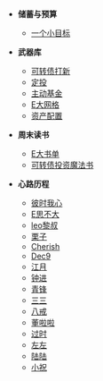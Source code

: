 * **储蓄与预算**

	* [一个小目标](savingsBudget/一个小目标.md)
    

* **武器库**
  
    * [可转债打新](investment/可转债打新.md)
	* [定投](investment/定投.md)
    * [主动基金](investment/主动基金.md)
    * [E大网格](investment/E大网格.md)
	* [资产配置](investment/资产配置.md)
	
* **周末读书**
	
	* [E大书单](booklist/ERecommended.md)
	* [可转债投资魔法书](booklist/可转债投资魔法书.md)
	
* **心路历程**
  
    * [彼时我心](experience/彼时我心.md)
	* [E思不大](experience/E思不大.md)	
	* [leo黎叔](experience/leo黎叔.md)	
    * [栗子](experience/栗子.md)
	* [Cherish](experience/Cherish.md)
    * [Dec9](experience/Dec9.md)
	* [江月](experience/江月.md)
	* [钟进](experience/钟进.md)
    * [青锋](experience/青锋.md)
	* [三三](experience/三三.md)
	* [八戒](experience/八戒.md)
	* [董啦啦](experience/董啦啦.md)
	* [过时](experience/过时.md)
    * [左左](experience/左左.md)
	* [陆陆](experience/陆陆.md)
	* [小祝](experience/小祝.md)